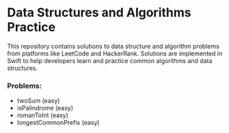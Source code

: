 # Data Structures and Algorithms Practice

This repository contains solutions to data structure and algorithm problems from platforms like LeetCode and HackerRank. Solutions are implemented in Swift to help developers learn and practice common algorithms and data structures.

### Problems:
- twoSum (easy)
- isPalindrome (easy)
- romanToInt (easy)
- longestCommonPrefix (easy)
